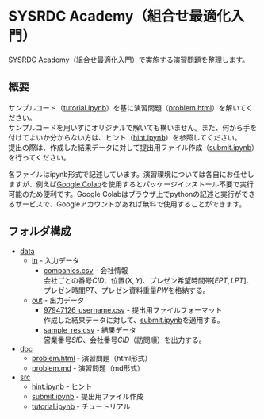 # SYSRDC Academy（組合せ最適化入門）

SYSRDC Academy（組合せ最適化入門）で実施する演習問題を整理します。

## 概要

サンプルコード（[tutorial.ipynb](src/tutorial.ipynb)）を基に演習問題（[problem.html](doc/problem.html)）を解いてください。  
サンプルコードを用いずにオリジナルで解いても構いません。また、何から手を付けてよいか分からない方は、ヒント（[hint.ipynb](src/hint.ipynb)）を参照してください。  
提出の際は、作成した結果データに対して提出用ファイル作成（[submit.ipynb](src/submit.ipynb)）を行ってください。

各ファイルはipynb形式で記述しています。演習環境については各自にお任せしますが、例えば[Google Colab](https://colab.research.google.com/?hl=ja)を使用するとパッケージインストール不要で実行可能のため便利です。Google Colabはブラウザ上でpythonの記述と実行ができるサービスで、Googleアカウントがあれば無料で使用することができます。

## フォルダ構成

- [data](data)
  - [in](data/in) - 入力データ
    - [companies.csv](data/in/companies.csv) - 会社情報  
    会社ごとの番号$CID$、位置$\left(X, Y\right)$、プレゼン希望時間帯$\left[EPT, LPT\right]$、プレゼン時間$PT$、プレゼン資料重量$PW$を格納する。
  - [out](data/out/) - 出力データ
    - [97947126_username.csv](data/out/97947126_username.csv) - 提出用ファイルフォーマット  
    作成した結果データに対して、[submit.ipynb](src/submit.ipynb)を適用する。
    - [sample_res.csv](data/out/sample_res.csv) - 結果データ  
    営業番号$SID$、会社番号$CID$（訪問順）を出力する。
- [doc](doc)
  - [problem.html](doc/problem.html) - 演習問題（html形式）
  - [problem.md](doc/problem.md) - 演習問題（md形式）
- [src](src)
  - [hint.ipynb](src/hint.ipynb) - ヒント
  - [submit.ipynb](src/submit.ipynb) - 提出用ファイル作成
  - [tutorial.ipynb](src/tutorial.ipynb) - チュートリアル
